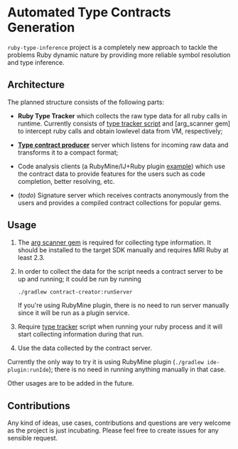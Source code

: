 Automated Type Contracts Generation 
===================================

`ruby-type-inference` project is a completely new approach to
tackle the problems Ruby dynamic nature by providing more reliable
symbol resolution and type inference.

## Architecture
 
The planned structure consists of the following parts:
* **Ruby Type Tracker** which collects the raw type data for all ruby calls in runtime.
  Currently consists of [type tracker script](ide-plugin/resources/type_tracker.rb) and
  [arg_scanner gem] to intercept ruby calls and obtain lowlevel data from VM,
  respectively;

* [**Type contract producer**](contract-creator) server which listens for incoming raw data and transforms it
  to a compact format;

* Code analysis clients (a RubyMine/IJ+Ruby plugin [example](ide-plugin)) which use the contract data
  to provide features for the users such as code completion, better resolving, etc.

* (_todo_) Signature server which receives contracts anonymously from the users and provides
  a compiled contract collections for popular gems.

## Usage

1. The [arg scanner gem] is required for collecting type information. It should be installed to the
target SDK manually and requires MRI Ruby at least 2.3.

1. In order to collect the data for the script needs a contract server to be up and running;
   it could be run by running
  
   ```sh
   ./gradlew contract-creator:runServer
   ```
   
   If you're using RubyMine plugin, there is no need to run server manually since it will
   be run as a plugin service.

1. Require [type tracker](ide-plugin/resources/type_tracker.rb) script when running your ruby process and it will
   start collecting information during that run.

1. Use the data collected by the contract server.

Currently the only way to try it is using RubyMine plugin (`./gradlew ide-plugin:runIde`); there is no need in running anything manually in that case.

Other usages are to be added in the future.

## Contributions

Any kind of ideas, use cases, contributions and questions are very welcome
as the project is just incubating.
Please feel free to create issues for any sensible request.

[arg scanner gem]: arg_scanner